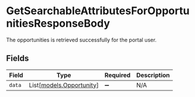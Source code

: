 # GetSearchableAttributesForOpportunitiesResponseBody

The opportunities is retrieved successfully for the portal user.


## Fields

| Field                                                | Type                                                 | Required                                             | Description                                          |
| ---------------------------------------------------- | ---------------------------------------------------- | ---------------------------------------------------- | ---------------------------------------------------- |
| `data`                                               | List[[models.Opportunity](../models/opportunity.md)] | :heavy_minus_sign:                                   | N/A                                                  |